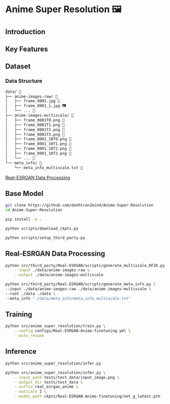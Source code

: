 # Anime Super Resolution 🖼️

## Introduction

## Key Features

## Dataset

### Data Structure

```markdown
data/ 📁
├── anime-images-raw/ 📁
│   ├── frame_0001.jpg 📸
│   ├── frame_0001_1.jpg 📷
│   └── ... 📸
├── anime-images-multiscale/ 📁
│   ├── frame_0001T0.png 📸
│   ├── frame_0001T1.png 📸
│   ├── frame_0001T2.png 📸
│   ├── frame_0001T3.png 📸
│   ├── frame_0001_10T0.png 📸
│   ├── frame_0001_10T1.png 📸
│   ├── frame_0001_10T2.png 📸
│   ├── frame_0001_10T3.png 📸
│   └── ... 📸
└── meta_info/ 📁
    └── meta_info_multiscale.txt 📄
```
[Real-ESRGAN Data Processing](#real-esrgan-data-processing)
## Base Model


```bash
git clone https://github.com/danhtran2mind/Anime-Super-Resolution
cd Anime-Super-Resolution
```
```bash
pip install -e .
```
```bash
python scripts/download_ckpts.py
```
```bash
python scripts/setup_third_party.py
```
## Real-ESRGAN Data Processing
```bash
python src/third_party/Real-ESRGAN/scripts/generate_multiscale_DF2K.py \
    --input ./data/anime-images-raw \
    --output ./data/anime-images-multiscale
```
```bash
python src/third_party/Real-ESRGAN/scripts/generate_meta_info.py \
--input ./data/anime-images-raw ./data/anime-images-multiscale \
--root ./data ./data \
--meta_info "./data/meta_info/meta_info_multiscale.txt"
```
## Training
```bash
python src/anime_super_resolution/train.py \
    --config configs/Real-ESRGAN-Anime-finetuning.yml \
    --auto_resume
```

## Inference

```bash
python src/anime_super_resolution/infer.py
```
```bash
python src/anime_super_resolution/infer.py \
    --input_path tests/test_data/input_image.png \
    --output_dir tests/test_data \
    --suffix real_esrgan_anime \
    --outscale 2 \
    --model_path ckpts/Real-ESRGAN-Anime-finetuning/net_g_latest.pth
```